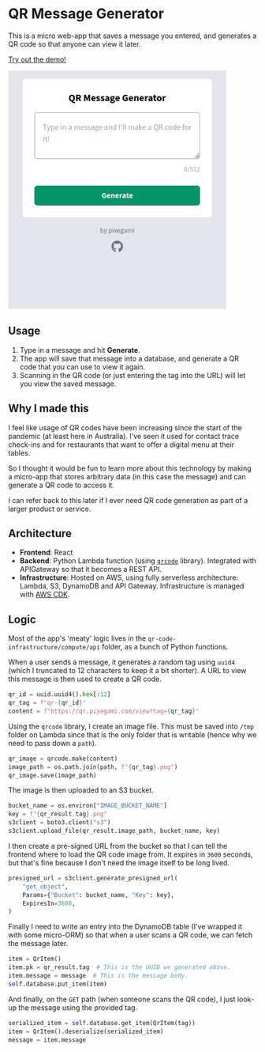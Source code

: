 # QR Message Generator

This is a micro web-app that saves a message you entered, and generates a QR code so that anyone can view it later.

[Try out the demo!](https://qr.pixegami.com)

![qr-enter-text](./images/qr-code-demo.gif)

## Usage

1. Type in a message and hit **Generate**.
2. The app will save that message into a database, and generate a QR code that you can use to view it again.
3. Scanning in the QR code (or just entering the tag into the URL) will let you view the saved message.

## Why I made this

I feel like usage of QR codes have been increasing since the start of the pandemic (at least here in Australia). I've seen it used for contact trace check-ins and for restaurants that want to offer a digital menu at their tables.

So I thought it would be fun to learn more about this technology by making a micro-app that stores arbitrary data (in this case the message) and can generate a QR code to access it.

I can refer back to this later if I ever need QR code generation as part of a larger product or service.

## Architecture

- **Frontend**: React
- **Backend**: Python Lambda function (using [`qrcode`](https://pypi.org/project/qrcode/) library). Integrated with APIGateway so that it becomes a REST API.
- **Infrastructure**: Hosted on AWS, using fully serverless architecture: Lambda, S3, DynamoDB and API Gateway. Infrastructure is managed with [AWS CDK](https://docs.aws.amazon.com/cdk/latest/guide/home.html).

## Logic

Most of the app's 'meaty' logic lives in the `qr-code-infrastructure/compute/api` folder, as a bunch
of Python functions.

When a user sends a message, it generates a random tag using `uuid4` (which I truncated to 12
characters to keep it a bit shorter). A URL to view this message is then used to create a QR code.

```python
qr_id = uuid.uuid4().hex[:12]
qr_tag = f"qr-{qr_id}"
content = f"https://qr.pixegami.com/view?tag={qr_tag}"
```

Using the `qrcode` library, I create an image file. This must be saved into `/tmp` folder on Lambda
since that is the only folder that is writable (hence why we need to pass down a `path`).

```python
qr_image = qrcode.make(content)
image_path = os.path.join(path, f"{qr_tag}.png")
qr_image.save(image_path)
```

The image is then uploaded to an S3 bucket.

```python
bucket_name = os.environ["IMAGE_BUCKET_NAME"]
key = f"{qr_result.tag}.png"
s3client = boto3.client("s3")
s3client.upload_file(qr_result.image_path, bucket_name, key)
```

I then create a pre-signed URL from the bucket so that I can tell the frontend where to load the
QR code image from. It expires in `3600` seconds, but that's fine because I don't need the image
itself to be long lived.

```python
presigned_url = s3client.generate_presigned_url(
    "get_object",
    Params={"Bucket": bucket_name, "Key": key},
    ExpiresIn=3600,
)
```

Finally I need to write an entry into the DynamoDB table (I've wrapped it with some micro-ORM) so
that when a user scans a QR code, we can fetch the message later.

```python
item = QrItem()
item.pk = qr_result.tag  # This is the UUID we generated above.
item.message = message  # This is the message body.
self.database.put_item(item)
```

And finally, on the `GET` path (when someone scans the QR code), I just look-up the message using
the provided tag.

```python
serialized_item = self.database.get_item(QrItem(tag))
item = QrItem().deserialize(serialized_item)
message = item.message
```
